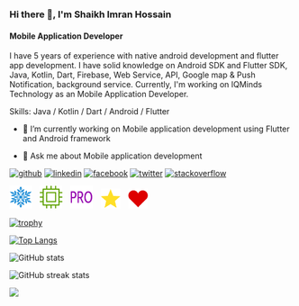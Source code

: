 
### Hi there 👋, I'm Shaikh Imran Hossain
#### Mobile Application Developer


I have 5 years of experience with native android development and flutter app development.
I have solid knowledge on Android SDK and Flutter SDK, Java, Kotlin, Dart, Firebase, Web Service, API, Google map & Push Notification, background service. Currently, I'm working on IQMinds Technology as an Mobile Application Developer.

Skills: Java / Kotlin / Dart / Android / Flutter

- 🔭 I’m currently working on Mobile application development using Flutter and Android framework 

- 💬 Ask me about Mobile application development 


[<img src='https://cdn.jsdelivr.net/npm/simple-icons@3.0.1/icons/github.svg' alt='github' height='40'>](https://github.com/ski96277)  [<img src='https://cdn.jsdelivr.net/npm/simple-icons@3.0.1/icons/linkedin.svg' alt='linkedin' height='40'>](https://www.linkedin.com/in/imransk96277//)  [<img src='https://cdn.jsdelivr.net/npm/simple-icons@3.0.1/icons/facebook.svg' alt='facebook' height='40'>](https://www.facebook.com/ski96277)  [<img src='https://cdn.jsdelivr.net/npm/simple-icons@3.0.1/icons/twitter.svg' alt='twitter' height='40'>](https://twitter.com/ski96277)  [<img src='https://cdn.jsdelivr.net/npm/simple-icons@3.0.1/icons/stackoverflow.svg' alt='stackoverflow' height='40'>](https://stackoverflow.com/users/7606425/imran-sk)  

<a href='https://archiveprogram.github.com/'><img src='https://raw.githubusercontent.com/acervenky/animated-github-badges/master/assets/acbadge.gif' width='40' height='40'></a> <a href='https://docs.github.com/en/developers'><img src='https://raw.githubusercontent.com/acervenky/animated-github-badges/master/assets/devbadge.gif' width='40' height='40'></a> <a href='https://github.com/pricing'><img src='https://raw.githubusercontent.com/acervenky/animated-github-badges/master/assets/pro.gif' width='40' height='40'></a> <a href='https://stars.github.com/'><img src='https://raw.githubusercontent.com/acervenky/animated-github-badges/master/assets/starbadge.gif' width='35' height='35'></a> <a href='https://docs.github.com/en/github/supporting-the-open-source-community-with-github-sponsors'><img src='https://raw.githubusercontent.com/acervenky/animated-github-badges/master/assets/sponsorbadge.gif' width='35' height='35'></a> 

[![trophy](https://github-profile-trophy.vercel.app/?username=ski96277)](https://github.com/ryo-ma/github-profile-trophy)

[![Top Langs](https://github-readme-stats.vercel.app/api/top-langs/?username=ski96277)](https://github.com/anuraghazra/github-readme-stats)

![GitHub stats](https://github-readme-stats.vercel.app/api?username=ski96277&show_icons=true&count_private=true)  

![GitHub streak stats](https://github-readme-streak-stats.herokuapp.com/?user=ski96277)  

[![](https://visitcount.itsvg.in/api?id=Farhana007&icon=0&color=0)](https://visitcount.itsvg.in)
